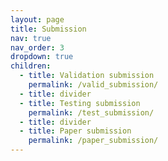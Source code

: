 ```yaml
---
layout: page
title: Submission
nav: true
nav_order: 3
dropdown: true
children:
  - title: Validation submission
    permalink: /valid_submission/
  - title: divider
  - title: Testing submission
    permalink: /test_submission/
  - title: divider
  - title: Paper submission
    permalink: /paper_submission/
---
```

